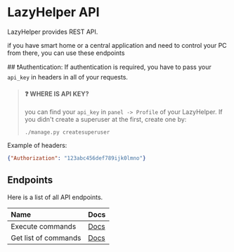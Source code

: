 # LazyHelper API

LazyHelper provides REST API. 

if you have smart home or a central application and need to control your PC from there, you can use these endpoints

##️ ❗Authentication:
If authentication is required, you have to pass your `api_key` in headers in all of your requests.

> #### ❓ WHERE IS API KEY?
> 
>you can find your `api_key` in `panel -> Profile` of your LazyHelper.
> If you didn't create a superuser at the first, create one by:
>```shell
> ./manage.py createsuperuser
> ```


Example of headers:
```json
{"Authorization": "123abc456def789ijk0lmno"}
```

## Endpoints
Here is a list of all API endpoints.

Name                 | Docs
:---                 | :---
Execute commands     | [Docs](endpoints/execute.md)
Get list of commands | [Docs](endpoints/commands.md)